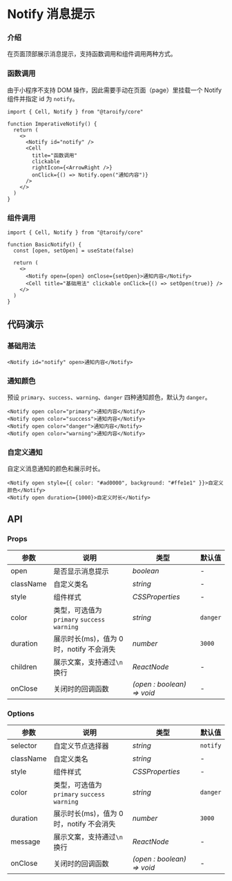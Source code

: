 # Notify 消息提示

### 介绍

在页面顶部展示消息提示，支持函数调用和组件调用两种方式。

### 函数调用

由于小程序不支持 DOM 操作，因此需要手动在页面（page）里挂载一个 Notify 组件并指定 id 为 `notify`。

```tsx
import { Cell, Notify } from "@taroify/core"

function ImperativeNotify() {
  return (
    <>
      <Notify id="notify" />
      <Cell
        title="函数调用"
        clickable
        rightIcon={<ArrowRight />}
        onClick={() => Notify.open("通知内容")}
      />
    </>
  )
}
```

### 组件调用

```tsx
import { Cell, Notify } from "@taroify/core"

function BasicNotify() {
  const [open, setOpen] = useState(false)

  return (
    <>
      <Notify open={open} onClose={setOpen}>通知内容</Notify>
      <Cell title="基础用法" clickable onClick={() => setOpen(true)} />
    </>
  )
}
```

## 代码演示

### 基础用法

```tsx
<Notify id="notify" open>通知内容</Notify>
```

### 通知颜色

预设 `primary`、`success`、`warning`、`danger` 四种通知颜色，默认为 `danger`。

```tsx
<Notify open color="primary">通知内容</Notify>
<Notify open color="success">通知内容</Notify>
<Notify open color="danger">通知内容</Notify>
<Notify open color="warning">通知内容</Notify>
```

### 自定义通知

自定义消息通知的颜色和展示时长。

```tsx
<Notify open style={{ color: "#ad0000", background: "#ffe1e1" }}>自定义颜色</Notify>
<Notify open duration={1000}>自定义时长</Notify>
```

## API

### Props

| 参数 | 说明 | 类型 | 默认值 |
| --- | --- | --- | --- |
| open | 是否显示消息提示 | _boolean_ | - |
| className | 自定义类名 | _string_ | - |
| style | 组件样式 | _CSSProperties_ | - |
| color | 类型，可选值为 `primary` `success` `warning` | _string_ | `danger` |
| duration | 展示时长(ms)，值为 0 时，notify 不会消失 | _number_ | `3000` |
| children | 展示文案，支持通过`\n`换行 | _ReactNode_ | - |
| onClose | 关闭时的回调函数 | _(open : boolean) => void_ | - |

### Options

| 参数 | 说明 | 类型 | 默认值 |
| --- | --- | --- | --- |
| selector | 自定义节点选择器 | _string_ | `notify` |
| className | 自定义类名 | _string_ | - |
| style | 组件样式 | _CSSProperties_ | - |
| color | 类型，可选值为 `primary` `success` `warning` | _string_ | `danger` |
| duration | 展示时长(ms)，值为 0 时，notify 不会消失 | _number_ | `3000` |
| message | 展示文案，支持通过`\n`换行 | _ReactNode_ | - |
| onClose | 关闭时的回调函数 | _(open : boolean) => void_ | - |
